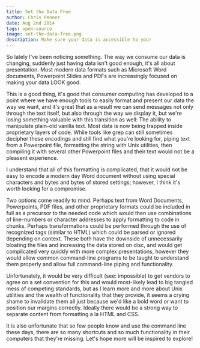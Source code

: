 ```yaml
---
title: Set the Data Free
author: Chris Penner
date: Aug 2nd 2014
tags: open-source
image: set-the-data-free.png
description: Make sure your data is accessible to you!
---
```


So lately I've been noticing something. The way we consume our data is changing, suddenly just having data isn't good enough, it's all about presentation. Most modern data formats such as Microsoft Word documents, Powerpoint Slides and PDFs are increasingly focused on making your data LOOK good.

This is a good thing, it's good that consumer computing has developed to a point where we have enough tools to easily format and present our data the way we want, and it's great that as a result we can send messages not only through the text itself, but also through the way we display it, but we're losing something valuable with this transition as well: The ability to manipulate plain-old vanilla text. Most data is now being trapped inside proprietary layers of code. While tools like grep can still sometimes decipher these encodings and still find what you're looking for, piping text from a Powerpoint file, formatting the string with Unix utilities, then compiling it with several other Powerpoint files and their text would not be a pleasent experience.

I understand that all of this formatting is complicated, that it would not be easy to encode a modern day Word document without using special characters and bytes and bytes of stored settings; however, I think it's worth looking for a compromise.

Two options come readily to mind. Perhaps text from Word Documents, Powerpoints,  PDF files, and other proprietary formats could be included in full as a precursor to the needed code which would then use combinations of line-numbers or character addresses to apply formatting to code in chunks. Perhaps transformations could be performed through the use of recognized tags (similar to HTML) which could be parsed or ignored depending on context. These both have the downside of unnecessarily bloating the files and increasing the data stored on disc, and would get complicated very quickly with more complex presentations, however they would allow common command-line programs to be taught to understand them properly and allow full command-line piping and functionality.

Unfortunately, it would be very difficult (see: impossible) to get vendors to agree on a set convention for this and would most-likely lead to big tangled mess of competing standards, but as I learn more and more about Unix utilities and the wealth of functionality that they provide, it seems a crying shame to invalidate them all just because we'd like a bold word or want to position our margins correctly. Ideally there would be a strong way to separate content from formatting a la HTML and CSS.

It is also unfortunate that so few people know and use the command line these days, there are so many shortcuts and so much functionality in their computers that they're missing. Let's hope more will be inspired to explore!
